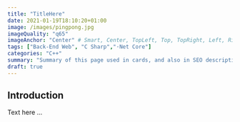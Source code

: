 ```yaml
---
title: "TitleHere"
date: 2021-01-19T18:10:20+01:00
image: /images/pingpong.jpg
imageQuality: "q65"
imageAnchor: "Center" # Smart, Center, TopLeft, Top, TopRight, Left, Right, BottomLeft, Bottom, BottomRight.
tags: ["Back-End Web", "C Sharp","⋅Net Core"]
categories: "C++" 
summary: "Summary of this page used in cards, and also in SEO description of the page."
draft: true
---
```


## Introduction

Text here ...